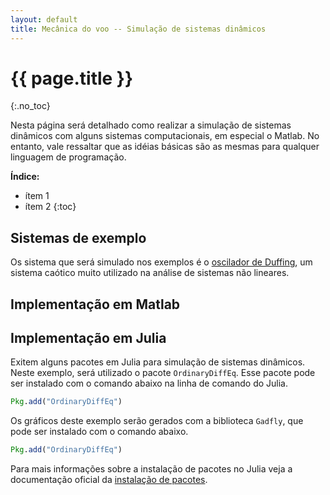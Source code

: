 ```yaml
---
layout: default
title: Mecânica do voo -- Simulação de sistemas dinâmicos
---
```


{{ page.title }}
================
{:.no_toc}

Nesta página será detalhado como realizar a simulação de sistemas dinâmicos 
com alguns sistemas computacionais, em especial o Matlab. No entanto, vale 
ressaltar que as idéias básicas são as mesmas para qualquer linguagem de
programação.

**Índice:**
* ítem 1
* ítem 2
{:toc}


Sistemas de exemplo
-------------------

Os sistema que será simulado nos exemplos é o [oscilador de Duffing], um sistema
caótico muito utilizado na análise de sistemas não lineares.


Implementação em Matlab
-----------------------


Implementação em Julia
----------------------

Exitem alguns pacotes em Julia para simulação de sistemas dinâmicos. Neste
exemplo, será utilizado o pacote `OrdinaryDiffEq`. Esse pacote pode ser
instalado com o comando abaixo na linha de comando do Julia.

```julia
Pkg.add("OrdinaryDiffEq")
```

Os gráficos deste exemplo serão gerados com a biblioteca `Gadfly`, que pode
ser instalado com o comando abaixo.

```julia
Pkg.add("OrdinaryDiffEq")
```

Para mais informações sobre a instalação de pacotes no Julia veja a documentação
oficial da [instalação de pacotes].

[tutorial de indexação]: https://www.mathworks.com/help/matlab/learn_matlab/array-indexing.html
[artigo sobre indexação]: https://www.mathworks.com/company/newsletters/articles/matrix-indexing-in-matlab.html
[instalação de pacotes]: https://docs.julialang.org/en/stable/manual/packages/
[oscilador de Duffing]: http://www.scholarpedia.org/article/Duffing_oscillator